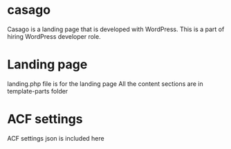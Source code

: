 # casago
Casago is a landing page that is developed with WordPress. This is a part of hiring WordPress developer role.

# Landing page
landing.php file is for the landing page
All the content sections are in template-parts folder

# ACF settings
ACF settings json is included here

